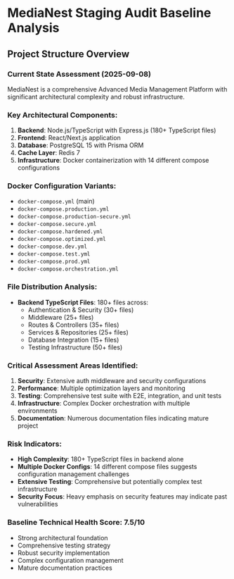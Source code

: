 # MediaNest Staging Audit Baseline Analysis

## Project Structure Overview

### Current State Assessment (2025-09-08)

MediaNest is a comprehensive Advanced Media Management Platform with significant architectural complexity and robust infrastructure.

### Key Architectural Components:

1. **Backend**: Node.js/TypeScript with Express.js (180+ TypeScript files)
2. **Frontend**: React/Next.js application
3. **Database**: PostgreSQL 15 with Prisma ORM
4. **Cache Layer**: Redis 7
5. **Infrastructure**: Docker containerization with 14 different compose configurations

### Docker Configuration Variants:

- `docker-compose.yml` (main)
- `docker-compose.production.yml`
- `docker-compose.production-secure.yml`
- `docker-compose.secure.yml`
- `docker-compose.hardened.yml`
- `docker-compose.optimized.yml`
- `docker-compose.dev.yml`
- `docker-compose.test.yml`
- `docker-compose.prod.yml`
- `docker-compose.orchestration.yml`

### File Distribution Analysis:

- **Backend TypeScript Files**: 180+ files across:
  - Authentication & Security (30+ files)
  - Middleware (25+ files)
  - Routes & Controllers (35+ files)
  - Services & Repositories (25+ files)
  - Database Integration (15+ files)
  - Testing Infrastructure (50+ files)

### Critical Assessment Areas Identified:

1. **Security**: Extensive auth middleware and security configurations
2. **Performance**: Multiple optimization layers and monitoring
3. **Testing**: Comprehensive test suite with E2E, integration, and unit tests
4. **Infrastructure**: Complex Docker orchestration with multiple environments
5. **Documentation**: Numerous documentation files indicating mature project

### Risk Indicators:

- **High Complexity**: 180+ TypeScript files in backend alone
- **Multiple Docker Configs**: 14 different compose files suggests configuration management challenges
- **Extensive Testing**: Comprehensive but potentially complex test infrastructure
- **Security Focus**: Heavy emphasis on security features may indicate past vulnerabilities

### Baseline Technical Health Score: 7.5/10

- Strong architectural foundation
- Comprehensive testing strategy
- Robust security implementation
- Complex configuration management
- Mature documentation practices

